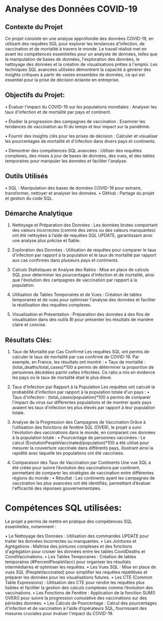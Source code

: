# Analyse des Données COVID-19 
## Contexte du Projet
Ce projet consiste en une analyse approfondie des données COVID-19, en utilisant des requêtes SQL pour explorer les tendances d'infection, de vaccination et de mortalité à travers le monde. Le travail réalisé met en avant les compétences essentielles pour un analyste de données, telles que la manipulation de bases de données, l'exploration des données, le nettoyage des données et la création de visualisations prêtes à l'emploi. Les techniques SQL avancées utilisées démontrent la capacité à générer des insights critiques à partir de vastes ensembles de données, ce qui est essentiel pour la prise de décision éclairée en entreprise.

## Objectifs du Projet:
•	Évaluer l'impact du COVID-19 sur les populations mondiales : Analyser les taux d'infection et de mortalité par pays et continent.

•	Étudier la progression des campagnes de vaccination : Examiner les tendances de vaccination au fil du temps et leur impact sur la pandémie.

•	Fournir des insights clés pour les prises de décision : Calculer et visualiser les pourcentages de mortalité et d'infection dans divers pays et continents.

•	Démontrer des compétences SQL avancées : Utiliser des requêtes complexes, des mises à jour de bases de données, des vues, et des tables temporaires pour manipuler les données et faciliter l'analyse.

## Outils Utilisés
•	SQL : Manipulation des bases de données COVID-19 pour extraire, transformer, nettoyer et analyser les données.
•	GitHub : Partage du projet et gestion du code SQL.

## Démarche Analytique
1.	Nettoyage et Préparation des Données : Les données brutes comportant des valeurs incorrectes (comme des zéros ou des valeurs manquantes) ont été nettoyées à l’aide de requêtes SQL UPDATE, garantissant ainsi une analyse plus précise et fiable.

2.	Exploration des Données : Utilisation de requêtes pour comparer le taux d'infection par rapport à la population et le taux de mortalité par rapport aux cas confirmés dans plusieurs pays et continents.

3.	Calculs Statistiques et Analyse des Ratios : Mise en place de calculs SQL pour déterminer les pourcentages d'infection et de mortalité, ainsi que l'évolution des campagnes de vaccination par rapport à la population.

4.	Utilisation de Tables Temporaires et de Vues : Création de tables temporaires et de vues pour optimiser l'analyse des données et faciliter la réutilisation des requêtes complexes.

5.	Visualisation et Présentation : Préparation des données à des fins de visualisation dans des outils BI pour présenter les résultats de manière claire et concise.



## Résultats Clés:
1. Taux de Mortalité par Cas Confirmé
Les requêtes SQL ont permis de calculer le taux de mortalité par cas confirmé de COVID-19. Par exemple, en France, les résultats ont montré :
•	Taux de mortalité : (total_deaths/total_cases)*100 a permis de déterminer la proportion de personnes décédées parmi celles infectées. Ce ratio a mis en évidence les pays où le taux de mortalité était le plus élevé.

2. Taux d'Infection par Rapport à la Population
Les requêtes ont calculé la probabilité d'infection par rapport à la population totale d'un pays :
•	Taux d'infection : (total_cases/population)*100 a permis de comparer l'impact du virus sur différentes populations et de montrer quels pays avaient les taux d'infection les plus élevés par rapport à leur population totale.

3. Analyse de la Progression des Campagnes de Vaccination
Grâce à l’utilisation des fonctions de fenêtre SQL (OVER), le projet a suivi l'évolution des vaccinations dans le monde, en comparant ces données à la population totale :
•	Pourcentage de personnes vaccinées : Le calcul (EvolutionPeopleVaccinated/population)*100 a été utilisé pour mesurer la couverture vaccinale dans différents pays, illustrant ainsi la rapidité avec laquelle les populations ont été vaccinées.

4. Comparaison des Taux de Vaccination par Continents
Une vue SQL a été créée pour suivre l’évolution des vaccinations par continent, permettant de comparer les stratégies de vaccination entre différentes régions du monde :
•	Résultat : Les continents ayant les campagnes de vaccination les plus avancées ont été identifiés, permettant d’évaluer l'efficacité des réponses gouvernementales.

# Compétences SQL utilisées:
Le projet a permis de mettre en pratique des compétences SQL essentielles, notamment :

•	Le Nettoyage des Données : Utilisation des commandes UPDATE pour traiter les données incorrectes ou manquantes.
•	Les Jointures et Agrégations : Maîtrise des jointures complexes et des fonctions d'agrégation pour croiser les données entre les tables CovidDeaths et CovidVaccinations.
•	Les Tables Temporaires : Création de tables temporaires (#PercentPeopleVacc) pour organiser les résultats intermédiaires et optimiser les requêtes.
•	Les Vues SQL : Mise en place de vues SQL (PeopleVaccinated) pour simplifier les requêtes répétitives et préparer les données pour les visualisations futures.
•	Les CTE (Common Table Expressions) : Utilisation des CTE pour rendre les requêtes plus lisibles et faciliter la gestion des calculs complexes comme l’évolution des vaccinations.
•	Les Fonctions de Fenêtre : Application de la fonction SUM() OVER() pour suivre la progression cumulative des vaccinations sur des périodes données.
•	Les Calculs de Pourcentage : Calcul des pourcentages d'infection et de vaccination à l'aide d’opérateurs SQL, fournissant des mesures cruciales pour évaluer l'impact du COVID-19.


